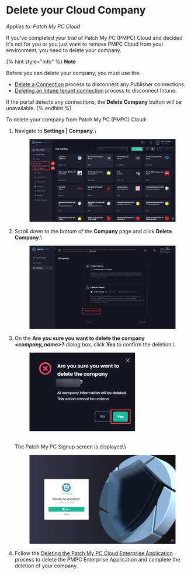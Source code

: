 # Delete your Cloud Company

_Applies to: Patch My PC Cloud_

If you've completed your trial of Patch My PC (PMPC) Cloud and decided it's not for you or you just want to remove PMPC Cloud from your environment, you need to delete your company.

{% hint style="info" %}
**Note**

Before you can delete your company, you must use the:

* [Delete a Connection](../manage-cloud-connections/delete-a-cloud-connection.md) process to disconnect any Publisher connections.
* [Deleting an Intune tenant connection](../manage-your-environments-in-cloud/manage-cloud-intune-tenants.md#deleting-an-intune-tenant-connection) process to disconnect Intune.

If the portal detects any connections, the **Delete Company** button will be unavailable.
{% endhint %}

To delete your company from Patch My PC (PMPC) Cloud:

1.  Navigate to **Settings | Company**.\


    <figure><img src="../../../_images/gitbook/image%20%28597%29.png" alt="Navigating to “Settings | Company”" width="563"><figcaption></figcaption></figure>


2.  Scroll down to the bottom of the **Company** page and click **Delete Company**.\


    <figure><img src="../../../_images/gitbook/image%20%28598%29.png" alt="Scrolling down to the bottom of the &#x22;Company&#x22; page and clicking &#x22;Delete Company.&#x22;" width="563"><figcaption></figcaption></figure>
3.  On the **Are you sure you want to delete the company <**_**company\_name**_**>?** dialog box, click **Yes** to confirm the deletion.\


    <figure><img src="../../../_images/gitbook/image%20%28799%29.png" alt="“Are you sure you want to delete the company <company_name>?” dialog box" width="289"><figcaption></figcaption></figure>

    \
    The Patch My PC Signup screen is displayed.\


    <figure><img src="../../../_images/gitbook/image%20%28800%29.png" alt="Patch My PC Signup screen" width="563"><figcaption></figcaption></figure>


4. Follow the [Deleting the Patch My PC Cloud Enterprise Application](../delete-the-patch-my-pc-cloud-enterprise-application.md) process to delete the PMPC Enterprise Application and complete the deletion of your company.
